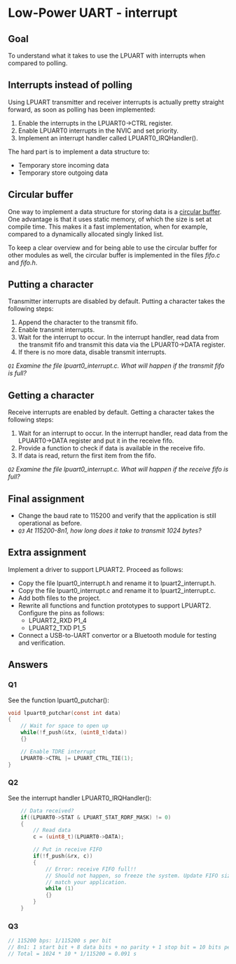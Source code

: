 # Low-Power UART - interrupt

## Goal

To understand what it takes to use the LPUART with interrupts when compared to polling.

## Interrupts instead of polling

Using LPUART transmitter and receiver interrupts is actually pretty straight forward, as soon as polling has been implemented:

1. Enable the interrupts in the LPUART0->CTRL register.
2. Enable LPUART0 interrupts in the NVIC and set priority.
3. Implement an interrupt handler called LPUART0_IRQHandler().

The hard part is to implement a data structure to:

- Temporary store incoming data
- Temporary store outgoing data

## Circular buffer

One way to implement a data structure for storing data is a [circular buffer](https://en.wikipedia.org/wiki/Circular_buffer). One advantage is that it uses static memory, of which the size is set at compile time. This makes it a fast implementation, when for example, compared to a dynamically allocated singly linked list.

To keep a clear overview and for being able to use the circular buffer for other modules as well, the circular buffer is implemented in the files *fifo.c* and *fifo.h*.

## Putting a character

Transmitter interrupts are disabled by default. Putting a character takes the following steps:

1. Append the character to the transmit fifo.
2. Enable transmit interrupts.
3. Wait for the interrupt to occur. In the interrupt handler, read data from the transmit fifo and transmit this data via the LPUART0->DATA register.
4. If there is no more data, disable transmit interrupts.

*`Q1` Examine the file lpuart0_interrupt.c. What will happen if the transmit fifo is full?*

## Getting a character

Receive interrupts are enabled by default. Getting a character takes the following steps:

1. Wait for an interrupt to occur. In the interrupt handler, read data from the LPUART0->DATA register and put it in the receive fifo.
2. Provide a function to check if data is available in the receive fifo.
3. If data is read, return the first item from the fifo.

*`Q2` Examine the file lpuart0_interrupt.c. What will happen if the receive fifo is full?*

## Final assignment

- Change the baud rate to 115200 and verify that the application is still operational as before.
- *`Q3` At 115200-8n1, how long does it take to transmit 1024 bytes?*

## Extra assignment

Implement a driver to support LPUART2. Proceed as follows:

- Copy the file lpuart0_interrupt.h and rename it to lpuart2_interrupt.h.
- Copy the file lpuart0_interrupt.c and rename it to lpuart2_interrupt.c.
- Add both files to the project.
- Rewrite all functions and function prototypes to support LPUART2. Configure the pins as follows:
    - LPUART2_RXD P1_4
    - LPUART2_TXD P1_5
- Connect a USB-to-UART convertor or a Bluetooth module for testing and verification.

## Answers

### Q1

See the function lpuart0_putchar():

```C
void lpuart0_putchar(const int data)
{
    // Wait for space to open up
    while(!f_push(&tx, (uint8_t)data))
    {}

    // Enable TDRE interrupt
    LPUART0->CTRL |= LPUART_CTRL_TIE(1);
}
```
 
### Q2

See the interrupt handler LPUART0_IRQHandler():

```C
	// Data received?
	if((LPUART0->STAT & LPUART_STAT_RDRF_MASK) != 0)
	{
		// Read data
        c = (uint8_t)(LPUART0->DATA);

        // Put in receive FIFO
        if(!f_push(&rx, c))
        {
            // Error: receive FIFO full!!
            // Should not happen, so freeze the system. Update FIFO size to
            // match your application.
            while (1)
            {}
        }
	}
```

### Q3

```C
// 115200 bps: 1/115200 s per bit
// 8n1: 1 start bit + 8 data bits + no parity + 1 stop bit = 10 bits per frame
// Total = 1024 * 10 * 1/115200 = 0.091 s
```
